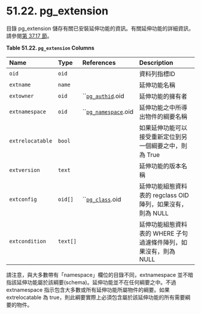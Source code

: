 # 51.22. pg\_extension

目錄 pg\_extension 儲存有關已安裝延伸功能的資訊。有關延伸功能的詳細資訊，請參閱[第 37.17 節](../../server-programming/extending-sql/packaging-related-objects-into-an-extension.md)。

**Table 51.22. `pg_extension` Columns**

| Name | Type | References | Description |
| :--- | :--- | :--- | :--- |
| `oid` | `oid` |  | 資料列指標ID |
| `extname` | `name` |  | 延伸功能名稱 |
| `extowner` | `oid` | \`\`[`pg_authid`](pg_authid.md).oid | 延伸功能的擁有者 |
| `extnamespace` | `oid` | \`\`[`pg_namespace`](pg_namespace.md).oid | 延伸功能之中所導出物件的綱要名稱 |
| `extrelocatable` | `bool` |  | 如果延伸功能可以接受重新定位到另一個綱要之中，則為 True |
| `extversion` | `text` |  | 延伸功能的版本名稱 |
| `extconfig` | `oid[]` | \`\`[`pg_class`](pg_class.md).oid | 延伸功能組態資料表的 regclass OID 陣列，如果沒有，則為 NULL |
| `extcondition` | `text[]` |  | 延伸功能組態資料表的 WHERE 子句過濾條件陣列，如果沒有，則為 NULL |

請注意，與大多數帶有「namespace」欄位的目錄不同，extnamespace 並不暗指該延伸功能屬於該綱要\(schema\)。延伸功能並不在任何綱要之中。不過 extnamespace 指示包含大多數或所有延伸功能所屬物件的綱要。如果 extrelocatable 為 true，則此綱要實際上必須包含屬於該延伸功能的所有需要綱要的物件。  


